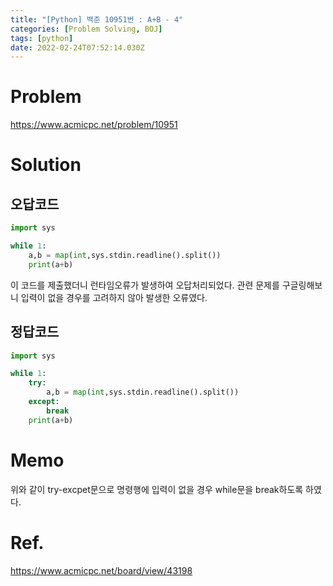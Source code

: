 ```yaml
---
title: "[Python] 백준 10951번 : A+B - 4"
categories: [Problem Solving, BOJ]
tags: [python]
date: 2022-02-24T07:52:14.030Z
---
```

# Problem
<https://www.acmicpc.net/problem/10951>

# Solution

## 오답코드
```py
import sys

while 1:
    a,b = map(int,sys.stdin.readline().split())
    print(a+b)
```
이 코드를 제출했더니 런타임오류가 발생하여 오답처리되었다. 관련 문제를 구글링해보니 입력이 없을 경우를 고려하지 않아 발생한 오류였다. 

## 정답코드
```py
import sys

while 1:
    try:
        a,b = map(int,sys.stdin.readline().split())
    except:
        break
    print(a+b)
```


# Memo
위와 같이 try-excpet문으로 명령행에 입력이 없을 경우 while문을 break하도록 하였다.

# Ref.
<https://www.acmicpc.net/board/view/43198>